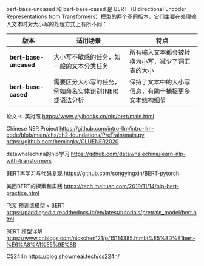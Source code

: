 

bert-base-uncased 和 bert-base-cased 是 BERT（Bidirectional Encoder Representations from Transformers）模型的两个不同版本，它们主要在处理输入文本时对大小写的处理方式上有所不同：


| 版本                    | 适用场景                          | 特点                         | 
|-----------------------|-------------------------------|----------------------------|
| **bert-base-uncased** | 大小写不敏感的任务，如一般的文本分类任务          | 所有输入文本都会被转换为小写，减少了词汇表的大小   |
| **bert-base-cased**   | 需要区分大小写的任务，例如命名实体识别(NER)或语法分析 | 保持了文本中的大小写信息，有助于捕捉更多文本结构细节 |

论文-中英对照
https://www.yiyibooks.cn/nlp/bert/main.html

Chinese NER Project
https://github.com/intro-llm/intro-llm-code/blob/main/chs/ch2-foundations/PreTrain/main.py
https://github.com/hemingkx/CLUENER2020

datawhalechina的nlp学习
https://github.com/datawhalechina/learn-nlp-with-transformers

BERT再学习与代码复现
https://github.com/songyingxin/BERT-pytorch

美团BERT的探索和实践
https://tech.meituan.com/2019/11/14/nlp-bert-practice.html

飞浆 预训练模型 » BERT
https://paddlepedia.readthedocs.io/en/latest/tutorials/pretrain_model/bert.html

BERT 模型详解
https://www.cnblogs.com/nickchen121/p/15114385.html#%E5%8D%81bert-%E6%A8%A1%E5%9E%8B

CS244n
https://blog.showmeai.tech/cs224n/